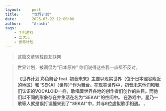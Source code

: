 ```yaml
---
layout:     post
title:      "世界计划"
date:       2025-03-22 12:00:00
author:     "Arashi"
tags:
    - 手机游戏
    - 二次元
    - 世界计划
---
```


> 这篇文章转载自互联网

<div>
    <blockquote>世界计划，被调侃为“日本原神”
        你们说得这些我一点都不反对。
    <br>
    <br><b>《世界计划 彩色舞台 feat. 初音未来》主要以现实世界（位于日本涩谷附近的地区）和“SEKAI（世界）”作为舞台。在现实世界中，初音未来他们和我们认识的VOCALOID一样，歌唱着世界各地的创作者们创作的曲目。而他们以不同的形象存在并生活在名为“SEKAI”的空间中。
在游戏中，星乃一歌等人就是误打误撞来到了“SEKAI”中，并与6位虚拟歌手相遇。
</b>。

</div>


